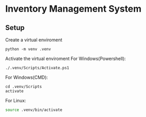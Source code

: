 # Inventory Management System

## Setup

Create a virtual enviroment

```shell
python -m venv .venv
```

Activate the virtual enviroment
For Windows(Powershell):

```shell
./.venv/Scripts/Activate.ps1
```

For Windows(CMD):

```shell
cd .venv/Scripts
activate
```

For Linux:

```bash
source .venv/bin/activate
```
